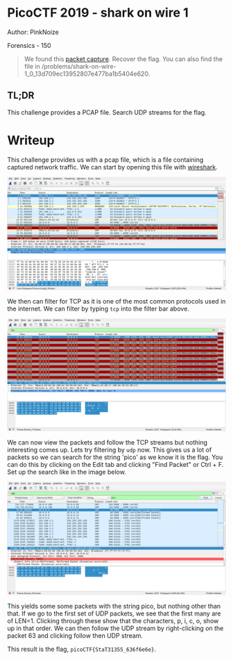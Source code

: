 # PicoCTF 2019 - shark on wire 1
Author: PinkNoize

Forensics - 150

> We found this [packet capture](https://2019shell1.picoctf.com/static/ae9ca8cff43ed638ed5d137f9ece7455/capture.pcap). Recover the flag. You can also find the file in /problems/shark-on-wire-1_0_13d709ec13952807e477ba1b5404e620.

## TL;DR

This challenge provides a PCAP file. Search UDP streams for the flag.

# Writeup

This challenge provides us with a pcap file, which is a file containing captured network traffic. We can start by opening this file with [wireshark](https://www.wireshark.org/).

![](assets/sharkOnWire1Wireshark.png)

We then can filter for TCP as it is one of the most common protocols used in the internet. We can filter by typing `tcp` into the filter bar above.

![](assets/sharkOnWire1TCP.png)

We can now view the packets and follow the TCP streams but nothing interesting comes up. Lets try filtering by `udp` now. This gives us a lot of packets so we can search for the string 'pico' as we know it is the flag. You can do this by clicking on the Edit tab and clicking "Find Packet" or Ctrl + F. Set up the search like in the image below.

![](assets/sharkOnWire1UDPSearch.png)

This yields some some packets with the string pico, but nothing other than that. If we go to the first set of UDP packets, we see that the first many are of LEN=1. Clicking through these show that the characters, p, i, c, o, show up in that order. We can then follow the UDP stream by right-clicking on the packet 63 and clicking follow then UDP stream.

This result is the flag, `picoCTF{StaT31355_636f6e6e}`.
